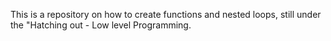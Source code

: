 This is a repository on how to create functions and nested loops, still under the "Hatching out - Low level Programming.
